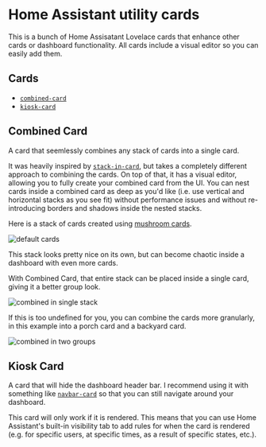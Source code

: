 # Home Assistant utility cards

This is a bunch of Home Assisatant Lovelace cards that enhance other cards or dashboard functionality. All cards include a visual editor so you can easily add them.

## Cards

* [`combined-card`](#combined-card)
* [`kiosk-card`](#kiosk-card)

## Combined Card

A card that seemlessly combines any stack of cards into a single card.

It was heavily inspired by [`stack-in-card`](https://github.com/custom-cards/stack-in-card), but takes a completely different approach to combining the cards. On top of that, it has a visual editor, allowing you to fully create your combined card from the UI. You can nest cards inside a combined card as deep as you'd like (i.e. use vertical and horizontal stacks as you see fit) without performance issues and without re-introducing borders and shadows inside the nested stacks.

Here is a stack of cards created using [mushroom cards](https://github.com/piitaya/lovelace-mushroom).

![default cards](https://github.com/catdad-experiments/ha-combined-card/assets/2205537/7df801ea-6ebe-4f61-9b5f-1dc2683f2a74)

This stack looks pretty nice on its own, but can become chaotic inside a dashboard with even more cards.

With Combined Card, that entire stack can be placed inside a single card, giving it a better group look.

![combined in single stack](https://github.com/catdad-experiments/ha-combined-card/assets/2205537/e7423047-8e49-4fa1-a8c7-22379ef81039)

If this is too undefined for you, you can combine the cards more granularly, in this example into a porch card and a backyard card.

![combined in two groups](https://github.com/catdad-experiments/ha-combined-card/assets/2205537/d8691dd0-e89b-4772-b024-d887670ce365)

## Kiosk Card

A card that will hide the dashboard header bar. I recommend using it with something like [`navbar-card`](https://github.com/joseluis9595/lovelace-navbar-card) so that you can still navigate around your dashboard.

This card will only work if it is rendered. This means that you can use Home Assistant's built-in visibility tab to add rules for when the card is rendered (e.g. for specific users, at specific times, as a result of specific states, etc.).
